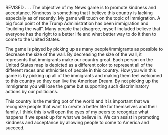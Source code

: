 REVISED
.
.
.
The objective of my News game is to promote kindness and acceptance. Kindness is something that I believe this country is lacking especially as of recently. My game will touch on the topic of immigration. A big focal point of the Trump Administration has been immigration and “building the wall”. Many people that disagree, myself included believe that everyone has the right to a better life and what better way to do it then to come to the United States. 

The game is played by picking up as many people/immigrants as possible to decrease the size of the wall. By decreasing the size of the wall, it represents that immigrants make our country great. Each person on the United States map is depicted as a different color to represent all of the different races and ethnicities of people in this country. How you win this game is by picking up all of the immigrants and making them feel welcomed to this country so they can live the American Dream. By not picking up the immigrants you will lose the game but supporting such discriminatory actions by our politicians. 

This country is the melting pot of the world and it is important that we recognize people that want to create a better life for themselves and their family. I think this is will open the eyes of my peers to recognize what happens if we speak up for what we believe in. We can assist in promoting kindness and acceptance by allowing people to come to America and succeed. 
